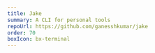 ```yaml
---
title: Jake
summary: A CLI for personal tools
repoUrl: https://github.com/ganesshkumar/jake
order: 70
boxIcon: bx-terminal
---
```


<!-- Jake([Docs](https://ganesshkumar.github.io/jake)) is a simple CLI with a single json file as storage. Currently jake can manage your todos from CLI. -->
